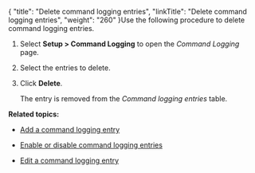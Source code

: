 {
    "title": "Delete command logging entries",
    "linkTitle": "Delete command logging entries",
    "weight": "260"
}Use the following procedure to delete command logging entries.

1.  Select **Setup > Command Logging** to open the *Command Logging* page.
2.  Select the entries to delete.
3.  Click **Delete**.  
    The entry is removed from the *Command logging entries* table.

**Related topics:**

-   [Add a command logging entry](../t_st_add_command_logging_entry)
-   [Enable or disable command logging entries](../t_st_enable_disable_command_logging_entries)
-   [Edit a command logging entry](../t_st_edit_command_logging_entry)
